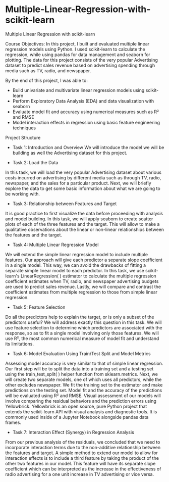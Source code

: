 # Multiple-Linear-Regression-with-scikit-learn
Multiple Linear Regression with scikit-learn


Course Objectives:
In this project, I built and evaluated multiple linear regression models using Python. I used scikit-learn to calculate the regression, while using pandas for data management and seaborn for plotting. The data for this project consists of the very popular Advertising dataset to predict sales revenue based on advertising spending through media such as TV, radio, and newspaper.

By the end of this project, I was able to:

- Build univariate and multivariate linear regression models using scikit-learn
- Perform Exploratory Data Analysis (EDA) and data visualization with seaborn
- Evaluate model fit and accuracy using numerical measures such as R² and RMSE
- Model interaction effects in regression using basic feature engineering techniques


Project Structure

- Task 1: Introduction and Overview
 We will  introduce the model we will be building as well the Advertising dataset for this project.


- Task 2: Load the Data

In this task, we will load the very popular Advertising dataset about various costs incurred on advertising by different media such as through TV, radio, newspaper, and the sales for a particular product. Next, we will briefly explore the data to get some basic information about what we are going to be working with.

- Task 3: Relationship between Features and Target

It is good practice to first visualize the data before proceeding with analysis and model building. In this task, we will apply seaborn to create scatter plots of each of the three features and the target. This will allow to make a qualitative observations about the linear or non-linear relationships between the features and the target.

- Task 4: Multiple Linear Regression Model

We will extend the simple linear regression model to include multiple features. Our approach will give each predictor a separate slope coefficient in a single model. This way, we can avoid the drawbacks of fitting a separate simple linear model to each predictor. In this task, we use scikit-learn's LinearRegression( ) estimator to calculate the multiple regression coefficient estimates when TV, radio, and newspaper advertising budgets are used to predict sales revenue. Lastly, we will compare and contrast the coefficient estimates from multiple regression to those from simple linear regression.

- Task 5: Feature Selection

Do all the predictors help to explain the target, or is only a subset of the predictors useful? We will address exactly this question in this task. We will use feature selection to determine which predictors are associated with the response, so as to fit a single model involving only those features. We will use R², the most common numerical measure of model fit and understand its limitations.

- Task 6: Model Evaluation Using Train/Test Split and Model Metrics

Assessing model accuracy is very similar to that of simple linear regression. Our first step will be to split the data into a training set and a testing set using the train_test_split( ) helper function from sklearn.metrics. Next, we will create two separate models, one of which uses all predictors, while the other excludes newspaper. We fit the training set to the estimator and make predictions on the testing set. Model fit and the accuracy of the predictions will be evaluated using R² and RMSE. Visual assessment of our models will involve comparing the residual behaviors and the prediction errors using Yellowbrick. Yellowbrick is an open source, pure Python project that extends the scikit-learn API with visual analysis and diagnostic tools. It is commonly used inside of a Jupyter Notebook alongside pandas data frames.

- Task 7: Interaction Effect (Synergy) in Regression Analysis

From our previous analysis of the residuals, we concluded that we need to incorporate interaction terms due to the non-additive relationship between the features and target. A simple method to extend our model to allow for interaction effects is to include a third feature by taking the product of the other two features in our model. This feature will have its separate slope coefficient which can be interpreted as the increase in the effectiveness of radio advertising for a one unit increase in TV advertising or vice versa.
